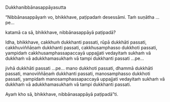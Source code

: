 Dukkhanibbānasappāyasutta

“Nibbānasappāyaṁ vo, bhikkhave, paṭipadaṁ desessāmi. Taṁ suṇātha …pe…

katamā ca sā, bhikkhave, nibbānasappāyā paṭipadā?

Idha, bhikkhave, cakkhuṁ dukkhanti passati, rūpā dukkhāti passati, cakkhuviññāṇaṁ dukkhanti passati, cakkhusamphasso dukkhoti passati, yampidaṁ cakkhusamphassapaccayā uppajjati vedayitaṁ sukhaṁ vā dukkhaṁ vā adukkhamasukhaṁ vā tampi dukkhanti passati …pe…

jivhā dukkhāti passati …pe… mano dukkhoti passati, dhammā dukkhāti passati, manoviññāṇaṁ dukkhanti passati, manosamphasso dukkhoti passati, yampidaṁ manosamphassapaccayā uppajjati vedayitaṁ sukhaṁ vā dukkhaṁ vā adukkhamasukhaṁ vā tampi dukkhanti passati.

Ayaṁ kho sā, bhikkhave, nibbānasappāyā paṭipadā”ti.